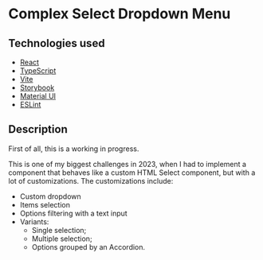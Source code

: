 # Complex Select Dropdown Menu

## Technologies used

- [React](https://reactjs.org/)
- [TypeScript](https://www.typescriptlang.org/)
- [Vite](https://vitejs.dev/)
- [Storybook](https://storybook.js.org/)
- [Material UI](https://mui.com/material-ui/getting-started)
- [ESLint](https://eslint.org/)

## Description

First of all, this is a working in progress.

This is one of my biggest challenges in 2023, when I had to implement a component that behaves like a custom HTML Select component, but with a lot of customizations. The customizations include:

- Custom dropdown
- Items selection
- Options filtering with a text input
- Variants:
  - Single selection;
  - Multiple selection;
  - Options grouped by an Accordion.
